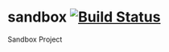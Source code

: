 sandbox [![Build Status](https://travis-ci.org/gaixie/sandbox.svg?branch=master)](https://travis-ci.org/gaixie/sandbox)
=======

Sandbox Project
